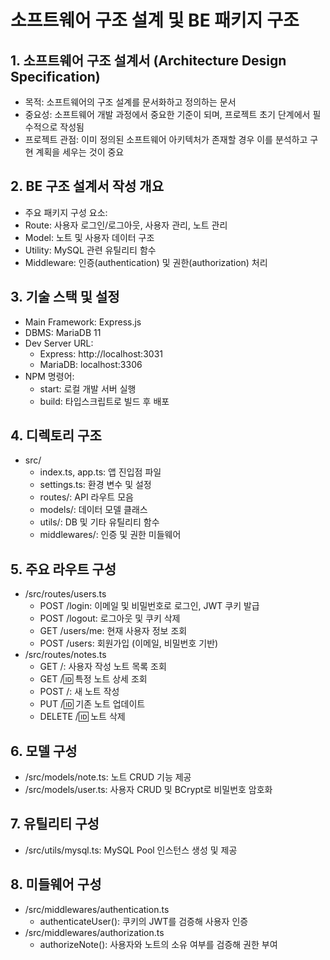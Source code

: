 # 소프트웨어 구조 설계 및 BE 패키지 구조

## 1. 소프트웨어 구조 설계서 (Architecture Design Specification)
- 목적: 소프트웨어의 구조 설계를 문서화하고 정의하는 문서
- 중요성: 소프트웨어 개발 과정에서 중요한 기준이 되며, 프로젝트 초기 단계에서 필수적으로 작성됨
- 프로젝트 관점: 이미 정의된 소프트웨어 아키텍처가 존재할 경우 이를 분석하고 구현 계획을 세우는 것이 중요

## 2. BE 구조 설계서 작성 개요
- 주요 패키지 구성 요소:
- Route: 사용자 로그인/로그아웃, 사용자 관리, 노트 관리
- Model: 노트 및 사용자 데이터 구조
- Utility: MySQL 관련 유틸리티 함수
- Middleware: 인증(authentication) 및 권한(authorization) 처리

## 3. 기술 스택 및 설정
- Main Framework: Express.js
- DBMS: MariaDB 11
- Dev Server URL:
    - Express: http://localhost:3031
    - MariaDB: localhost:3306
- NPM 명령어:
    - start: 로컬 개발 서버 실행
    - build: 타입스크립트로 빌드 후 배포

## 4. 디렉토리 구조
- src/
    - index.ts, app.ts: 앱 진입점 파일
    - settings.ts: 환경 변수 및 설정
    - routes/: API 라우트 모음
    - models/: 데이터 모델 클래스
    - utils/: DB 및 기타 유틸리티 함수
    - middlewares/: 인증 및 권한 미들웨어

## 5. 주요 라우트 구성
- /src/routes/users.ts
    - POST /login: 이메일 및 비밀번호로 로그인, JWT 쿠키 발급
    - POST /logout: 로그아웃 및 쿠키 삭제
    - GET /users/me: 현재 사용자 정보 조회
    - POST /users: 회원가입 (이메일, 비밀번호 기반)
- /src/routes/notes.ts
    - GET /: 사용자 작성 노트 목록 조회
    - GET /:id: 특정 노트 상세 조회
    - POST /: 새 노트 작성
    - PUT /:id: 기존 노트 업데이트
    - DELETE /:id: 노트 삭제

## 6. 모델 구성
- /src/models/note.ts: 노트 CRUD 기능 제공
- /src/models/user.ts: 사용자 CRUD 및 BCrypt로 비밀번호 암호화

## 7. 유틸리티 구성
- /src/utils/mysql.ts: MySQL Pool 인스턴스 생성 및 제공

## 8. 미들웨어 구성
- /src/middlewares/authentication.ts
    - authenticateUser(): 쿠키의 JWT를 검증해 사용자 인증
- /src/middlewares/authorization.ts
    - authorizeNote(): 사용자와 노트의 소유 여부를 검증해 권한 부여
